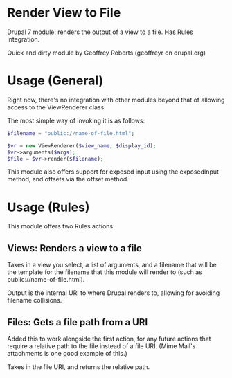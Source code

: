 Render View to File
===================

Drupal 7 module: renders the output of a view to a file. Has Rules integration.

Quick and dirty module by Geoffrey Roberts (geoffreyr on drupal.org)


Usage (General)
===============

Right now, there's no integration with other modules beyond that of allowing access to the ViewRenderer class.

The most simple way of invoking it is as follows:

```php
$filename = "public://name-of-file.html";

$vr = new ViewRenderer($view_name, $display_id);
$vr->arguments($args);
$file = $vr->render($filename);
```

This module also offers support for exposed input using the exposedInput method, and offsets via the offset method.


Usage (Rules)
=============

This module offers two Rules actions:

Views: Renders a view to a file
-------------------------------
Takes in a view you select, a list of arguments, and a filename that will be the template for the filename that this module will render to (such as public://name-of-file.html).

Output is the internal URI to where Drupal renders to, allowing for avoiding filename collisions.

Files: Gets a file path from a URI
----------------------------------
Added this to work alongside the first action, for any future actions that require a relative path to the file instead of a file URI. (Mime Mail's attachments is one good example of this.)

Takes in the file URI, and returns the relative path.
